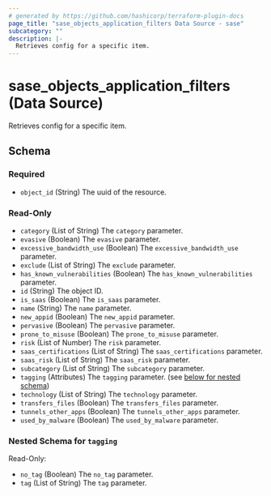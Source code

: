 ```yaml
---
# generated by https://github.com/hashicorp/terraform-plugin-docs
page_title: "sase_objects_application_filters Data Source - sase"
subcategory: ""
description: |-
  Retrieves config for a specific item.
---
```


# sase_objects_application_filters (Data Source)

Retrieves config for a specific item.



<!-- schema generated by tfplugindocs -->
## Schema

### Required

- `object_id` (String) The uuid of the resource.

### Read-Only

- `category` (List of String) The `category` parameter.
- `evasive` (Boolean) The `evasive` parameter.
- `excessive_bandwidth_use` (Boolean) The `excessive_bandwidth_use` parameter.
- `exclude` (List of String) The `exclude` parameter.
- `has_known_vulnerabilities` (Boolean) The `has_known_vulnerabilities` parameter.
- `id` (String) The object ID.
- `is_saas` (Boolean) The `is_saas` parameter.
- `name` (String) The `name` parameter.
- `new_appid` (Boolean) The `new_appid` parameter.
- `pervasive` (Boolean) The `pervasive` parameter.
- `prone_to_misuse` (Boolean) The `prone_to_misuse` parameter.
- `risk` (List of Number) The `risk` parameter.
- `saas_certifications` (List of String) The `saas_certifications` parameter.
- `saas_risk` (List of String) The `saas_risk` parameter.
- `subcategory` (List of String) The `subcategory` parameter.
- `tagging` (Attributes) The `tagging` parameter. (see [below for nested schema](#nestedatt--tagging))
- `technology` (List of String) The `technology` parameter.
- `transfers_files` (Boolean) The `transfers_files` parameter.
- `tunnels_other_apps` (Boolean) The `tunnels_other_apps` parameter.
- `used_by_malware` (Boolean) The `used_by_malware` parameter.

<a id="nestedatt--tagging"></a>
### Nested Schema for `tagging`

Read-Only:

- `no_tag` (Boolean) The `no_tag` parameter.
- `tag` (List of String) The `tag` parameter.


